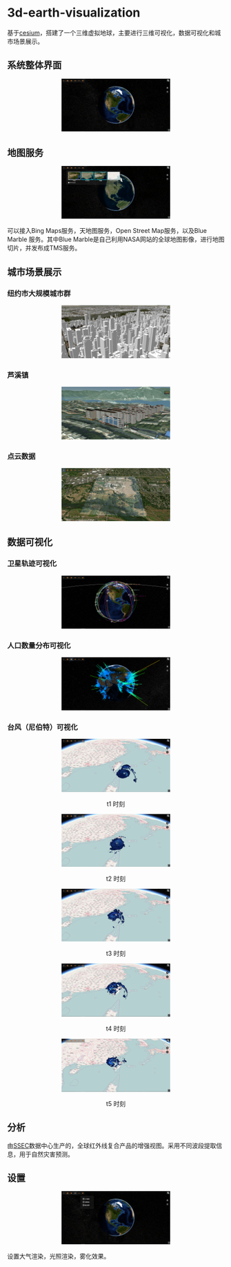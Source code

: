 # 3d-earth-visualization

基于[cesium](https://github.com/AnalyticalGraphicsInc/cesium)，搭建了一个三维虚拟地球，主要进行三维可视化，数据可视化和城市场景展示。

## 系统整体界面

<p align="center">
<img src="./images/github/ui.png" width="50%" />
</p>

## 地图服务

<p align="center">
<img src="./images/github/ditu.png" width="50%" />
</p>

可以接入Bing Maps服务，天地图服务，Open Street Map服务，以及Blue Marble 服务。其中Blue Marble是自己利用NASA网站的全球地图影像，进行地图切片，并发布成TMS服务。

## 城市场景展示

### 纽约市大规模城市群

<p align="center">
<img src="./images/github/nyc.png" width="50%" />
</p>

### 芦溪镇

<p align="center">
<img src="./images/github/luxi.png" width="50%" />
</p>

### 点云数据

<p align="center">
<img src="./images/github/pnts.png" width="50%" />
</p>

## 数据可视化

### 卫星轨迹可视化

<p align="center">
<img src="./images/github/satellite.png" width="50%" />
</p>

### 人口数量分布可视化

<p align="center">
<img src="./images/github/population.png" width="50%" />
</p>

### 台风（尼伯特）可视化

<p align="center">
<img src="./images/github/1.png" width="50%" />
<p align="center">t1 时刻</p>
</p>

<p align="center">
<img src="./images/github/2.png" width="50%" />
<p align="center">t2 时刻</p>
</p>

<p align="center">
<img src="./images/github/3.png" width="50%" />
<p align="center">t3 时刻</p>
</p>

<p align="center">
<img src="./images/github/4.png" width="50%" />
<p align="center">t4 时刻</p>
</p>

<p align="center">
<img src="./images/github/5.png" width="50%" />
<p align="center">t5 时刻</p>
</p>


## 分析

由[SSEC](http://www.ssec.wisc.edu/)数据中心生产的，全球红外线复合产品的增强视图。采用不同波段提取信息，用于自然灾害预测。

## 设置

<p align="center">
<img src="./images/github/setting.png" width="50%" />
</p>

设置大气渲染，光照渲染，雾化效果。